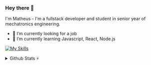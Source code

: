 ### Hey there 👋
 I'm Matheus - I'm a fullstack developer and student in senior year of mechatronics engineering.
 
- 🔭 I’m currently looking for a job
- 🌱 I’m currently learning Javascript, React, Node.js

[![My Skills](https://skillicons.dev/icons?i=js,html,css,react,nodejs)](https://skillicons.dev)

<details>
  <summary>Github Stats ⚡</summary>
 
<a href="#">![Top Langs](https://github-readme-stats.vercel.app/api/top-langs/?username=tandpfun&layout=compact&theme=blueberry&count_private=true&hide_border=true)</a>

</details>
